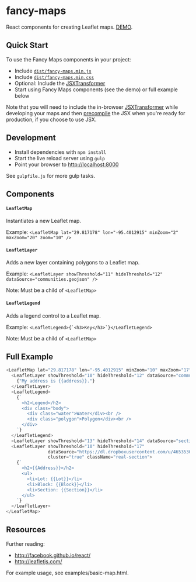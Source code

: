 # fancy-maps
React components for creating Leaflet maps. [DEMO](http://poetic.github.io/fancy-maps/).

Quick Start
-----------
To use the Fancy Maps components in your project:
  - Include [`dist/fancy-maps.min.js`](https://raw.githubusercontent.com/poetic/fancy-maps/master/dist/fancy-maps.min.js)
  - Include [`dist/fancy-maps.min.css`](https://raw.githubusercontent.com/poetic/fancy-maps/master/dist/fancy-maps.min.css)
  - Optional: Include the [JSXTransformer](https://cdnjs.cloudflare.com/ajax/libs/react/0.13.3/JSXTransformer.js)
  - Start using Fancy Maps components (see the demo) or full example below

Note that you will need to include the in-browser [JSXTransformer](https://facebook.github.io/react/docs/tooling-integration.html#in-browser-jsx-transform) while developing your maps and then [precompile](https://facebook.github.io/react/docs/tooling-integration.html#productionizing-precompiled-jsx) the JSX when you're ready for production, if you choose to use JSX.

Development
-----
  - Install dependencies with `npm install`
  - Start the live reload server using `gulp`
  - Point your browser to [http://localhost:8000](http://localhost:8000)

See `gulpfile.js` for more gulp tasks.

Components
----------
#### `LeafletMap`
Instantiates a new Leaflet map.

Example: `<LeafletMap lat="29.817178" lon="-95.4012915" minZoom="2" maxZoom="20" zoom="10" />`

#### `LeafletLayer`
Adds a new layer containing polygons to a Leaflet map.

Example: `<LeafletLayer showThreshold="11" hideThreshold="12" dataSource="communities.geojson" />`

Note: Must be a child of `<LeafletMap>`

#### `LeafletLegend`
Adds a legend control to a Leaflet map.

Example: ``<LeafletLegend>{`<h3>Key</h3>`}</LeafletLegend>``

Note: Must be a child of `<LeafletMap>`

Full Example
------------
```javascript
<LeafletMap lat="29.817178" lon="-95.4012915" minZoom="10" maxZoom="17" zoom="10">
  <LeafletLayer showThreshold="10" hideThreshold="12" dataSource="communities.geojson">
    {"My address is {{address}}."}
  </LeafletLayer>
  <LeafletLegend>
    {`
      <h2>Legend</h2>
      <div class="body">
        <div class="water">Water</div><br />
        <div class="polygon">Polygon</div><br />
      </div>
    `}
  </LeafletLegend>
  <LeafletLayer showThreshold="13" hideThreshold="14" dataSource="sections.geojson" />
  <LeafletLayer showThreshold="10" hideThreshold="17"
                dataSource="https://dl.dropboxusercontent.com/u/46535302/Section%2012.geojson"
                cluster="true" className="real-section">
    {`
      <h2>{{Address}}</h2>
      <ul>
        <li>Lot: {{Lot}}</li>
        <li>Block: {{Block}}</li>
        <li>Section: {{Section}}</li>
      </ul>
    `}
  </LeafletLayer>
</LeafletMap>
```

Resources
---------
Further reading:
  - http://facebook.github.io/react/
  - http://leafletjs.com/

For example usage, see examples/basic-map.html.
